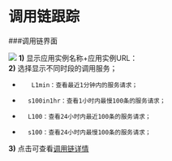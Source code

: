 # 调用链跟踪

###调用链界面

![](/assets/91-chain-3.PNG) 
**1\)** 显示应用实例名称+应用实例URL：  
**2\)** 选择显示不同时段的调用服务；  
*        L1min：查看最近1分钟内的服务请求；  
*       s100in1hr：查看1小时内最慢100条的服务请求；  
*       L100：查看24小时内最近100条的服务请求；  
*       s100：查看24小时内最慢100条的服务请求；  

**3\)** 点击可查看[调用链详情](59.md#调用链详情)

